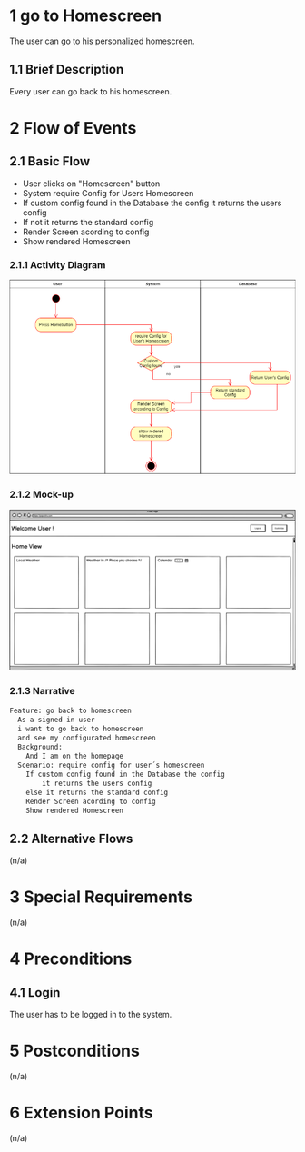 # 1 go to Homescreen

The user can go to his personalized homescreen.

## 1.1 Brief Description

Every user can go back to his homescreen.

# 2 Flow of Events

## 2.1 Basic Flow

- User clicks on "Homescreen" button
- System require Config for Users Homescreen
- If custom config found in the Database the config it returns the users config
- If not it returns the standard config
- Render Screen acording to config
- Show rendered Homescreen

### 2.1.1 Activity Diagram

![Activity Diagramm-HomeScreen](https://github.com/papatohu/docs/blob/main/activityDiagram/ActivityDiagramm-HomeScreen.drawio.png)

### 2.1.2 Mock-up

![HomeScreen-loggedIn](https://github.com/papatohu/docs/blob/main/mockups/HomeView_loggedIn.png)

### 2.1.3 Narrative

```
Feature: go back to homescreen
  As a signed in user
  i want to go back to homescreen
  and see my configurated homescreen
  Background:
    And I am on the homepage
  Scenario: require config for user´s homescreen
    If custom config found in the Database the config
        it returns the users config
    else it returns the standard config
    Render Screen acording to config
    Show rendered Homescreen
```

## 2.2 Alternative Flows

(n/a)

# 3 Special Requirements

(n/a)

# 4 Preconditions

## 4.1 Login

The user has to be logged in to the system.

# 5 Postconditions

(n/a)

# 6 Extension Points

(n/a)

